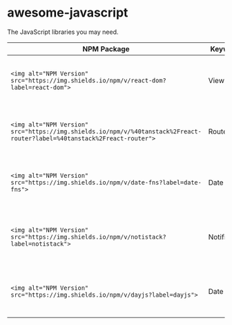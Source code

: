 # awesome-javascript

The JavaScript libraries you may need.

| NPM Package                                                                                                                | Keywords     | Size/Deps                                                                                                                                                                                                                                                                                                                                                                                | Popularity                                                                                                                                                                                              | Activity                                                                                                                                                                                                                                                                                                                                                                                                  | LICENSE                                                                                                          | Github                                          |
| -------------------------------------------------------------------------------------------------------------------------- | ------------ | ---------------------------------------------------------------------------------------------------------------------------------------------------------------------------------------------------------------------------------------------------------------------------------------------------------------------------------------------------------------------------------------- | ------------------------------------------------------------------------------------------------------------------------------------------------------------------------------------------------------- | --------------------------------------------------------------------------------------------------------------------------------------------------------------------------------------------------------------------------------------------------------------------------------------------------------------------------------------------------------------------------------------------------------- | ---------------------------------------------------------------------------------------------------------------- | ----------------------------------------------- |
| `<img alt="NPM Version" src="https://img.shields.io/npm/v/react-dom?label=react-dom">`                                   | View         | `<img alt="npm bundle size" src="https://img.shields.io/bundlephobia/min/react-dom.svg?label=size" style="zoom:100%;" ><img alt="Dynamic JSON Badge" src="https://img.shields.io/badge/dynamic/json?url=https%3A%2F%2Fbundlephobia.com%2Fapi%2Fsize%3Fpackage%3Dreact-dom%4018.2.0%26record%3Dtrue&query=%24.dependencyCount&label=deps" style="zoom:100%;" >`                         | `<img alt="GitHub Repo stars" src="https://img.shields.io/github/stars/facebook/react" style="zoom:100%;" ><img src="https://img.shields.io/npm/dm/react-dom.svg" style="zoom:100%;" >`               | `<img alt="GitHub last commit" src="https://img.shields.io/github/last-commit/facebook/react" style="zoom:00%;" ><img alt="GitHub Issues or Pull Requests" src="https://img.shields.io/github/issues/facebook/react" style="zoom:100%;" >``<img alt="GitHub Issues or Pull Requests" src="https://img.shields.io/github/issues-closed/facebook/react" style="zoom:100%;" >`                             | `<img alt="NPM License" src="https://img.shields.io/npm/l/react-dom?label=" style="zoom:100%;" >`              | [link](https://github.com/facebook/react)          |
| `<img alt="NPM Version" src="https://img.shields.io/npm/v/%40tanstack%2Freact-router?label=%40tanstack%2Freact-router">` | Router       | `<img alt="npm bundle size" src="https://img.shields.io/bundlephobia/min/@tanstack/react-router.svg?label=size" style="zoom:100%;" ><img alt="Dynamic JSON Badge" src="https://img.shields.io/badge/dynamic/json?url=https%3A%2F%2Fbundlephobia.com%2Fapi%2Fsize%3Fpackage%3D@tanstack/react-router@1.29.2%26record%3Dtrue&query=%24.dependencyCount&label=deps" style="zoom:100%;" >` | `<img alt="GitHub Repo stars" src="https://img.shields.io/github/stars/TanStack/router" style="zoom:100%;" ><img src="https://img.shields.io/npm/dm/@tanstack/react-router.svg" style="zoom:100%;" >` | `<img alt="GitHub last commit" src="https://img.shields.io/github/last-commit/TanStack/router" style="zoom:100%;" ><img alt="GitHub Issues or Pull Requests" src="https://img.shields.io/github/issues/TanStack/router" style="zoom:100%;" >``<img alt="GitHub Issues or Pull Requests" src="https://img.shields.io/github/issues-closed/TanStack/router" style="zoom:100%;" >`                         | `<img alt="NPM License" src="https://img.shields.io/npm/l/@tanstack/react-router?label=" style="zoom:100%;" >` | [link](https://github.com/@tanstack/react-router)  |
| `<img alt="NPM Version" src="https://img.shields.io/npm/v/date-fns?label=date-fns">`                                     | Date         | `<img alt="npm bundle size" src="https://img.shields.io/bundlephobia/min/date-fns.svg?label=size" style="zoom:100%;" ><img alt="Dynamic JSON Badge" src="https://img.shields.io/badge/dynamic/json?url=https%3A%2F%2Fbundlephobia.com%2Fapi%2Fsize%3Fpackage%3Ddate-fns@3.6.0%26record%3Dtrue&query=%24.dependencyCount&label=deps" style="zoom:100%;" >`                              | `<img alt="GitHub Repo stars" src="https://img.shields.io/github/stars/date-fns/date-fns" style="zoom:100%;" ><img src="https://img.shields.io/npm/dm/date-fns.svg" style="zoom:100%;" >`             | `<img alt="GitHub last commit" src="https://img.shields.io/github/last-commit/date-fns/date-fns" style="zoom:100%;" ><img alt="GitHub Issues or Pull Requests" src="https://img.shields.io/github/issues/date-fns/date-fns" style="zoom:100%;" >``<img alt="GitHub Issues or Pull Requests" src="https://img.shields.io/github/issues-closed/date-fns/date-fns" style="zoom:100%;" >`                   | `<img alt="NPM License" src="https://img.shields.io/npm/l/date-fns?label=" style="zoom:100%;" >`               | [link](https://github.com/date-fns/date-fns)       |
| `<img alt="NPM Version" src="https://img.shields.io/npm/v/notistack?label=notistack">`                                   | Notification | `<img alt="npm bundle size" src="https://img.shields.io/bundlephobia/min/notistack.svg?label=size" style="zoom:100%;" ><img alt="Dynamic JSON Badge" src="https://img.shields.io/badge/dynamic/json?url=https%3A%2F%2Fbundlephobia.com%2Fapi%2Fsize%3Fpackage%3Dnotistack@3.0.1%26record%3Dtrue&query=%24.dependencyCount&label=deps" style="zoom:100%;" >`                            | `<img alt="GitHub Repo stars" src="https://img.shields.io/github/stars/iamhosseindhv/notistack" style="zoom:100%;" ><img src="https://img.shields.io/npm/dm/notistack.svg" style="zoom:100%;" >`      | `<img alt="GitHub last commit" src="https://img.shields.io/github/last-commit/iamhosseindhv/notistack" style="zoom:100%;" ><img alt="GitHub Issues or Pull Requests" src="https://img.shields.io/github/issues/iamhosseindhv/notistack" style="zoom:100%;" >``<img alt="GitHub Issues or Pull Requests" src="https://img.shields.io/github/issues-closed/iamhosseindhv/notistack" style="zoom:100%;" >` | `<img alt="NPM License" src="https://img.shields.io/npm/l/notistack?label=" style="zoom:100%;" >`              | [link](https://github.com/iamhosseindhv/notistack) |
| `<img alt="NPM Version" src="https://img.shields.io/npm/v/dayjs?label=dayjs">`                                           | Date         | `<img alt="npm bundle size" src="https://img.shields.io/bundlephobia/min/dayjs.svg?label=size" style="zoom:100%;" ><img alt="Dynamic JSON Badge" src="https://img.shields.io/badge/dynamic/json?url=https%3A%2F%2Fbundlephobia.com%2Fapi%2Fsize%3Fpackage%3Ddayjs@1.11.10%26record%3Dtrue&query=%24.dependencyCount&label=deps" style="zoom:100%;" >`                                  | `<img alt="GitHub Repo stars" src="https://img.shields.io/github/stars/iamkun/dayjs" style="zoom:100%;" ><img src="https://img.shields.io/npm/dm/dayjs.svg" style="zoom:100%;" >`                     | `<img alt="GitHub last commit" src="https://img.shields.io/github/last-commit/iamkun/dayjs" style="zoom:100%;" ><img alt="GitHub Issues or Pull Requests" src="https://img.shields.io/github/issues/iamkun/dayjs" style="zoom:100%;" >``<img alt="GitHub Issues or Pull Requests" src="https://img.shields.io/github/issues-closed/iamkun/dayjs" style="zoom:100%;" >`                                  | `<img alt="NPM License" src="https://img.shields.io/npm/l/dayjs?label=" style="zoom:100%;" >`                  | [link](https://github.com/iamkun/dayjs)            |
